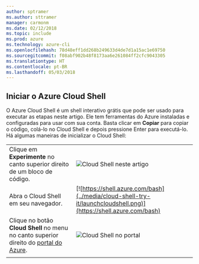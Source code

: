```yaml
---
author: sptramer
ms.author: sttramer
manager: carmonm
ms.date: 02/12/2018
ms.topic: include
ms.prod: azure
ms.technology: azure-cli
ms.openlocfilehash: 78d48eff1dd268b249633d4de7d1a15ac1e69750
ms.sourcegitcommit: f08abf902b48f8173aa6e261084ff2cfc9043305
ms.translationtype: HT
ms.contentlocale: pt-BR
ms.lasthandoff: 05/03/2018
---
```

## <a name="launch-azure-cloud-shell"></a>Iniciar o Azure Cloud Shell

O Azure Cloud Shell é um shell interativo grátis que pode ser usado para executar as etapas neste artigo. Ele tem ferramentas do Azure instaladas e configuradas para usar com sua conta. Basta clicar em **Copiar** para copiar o código, colá-lo no Cloud Shell e depois pressione Enter para executá-lo.  Há algumas maneiras de inicializar o Cloud Shell:

|  |   |
|-----------------------------------------------|---|
| Clique em **Experimente** no canto superior direito de um bloco de código. | ![Cloud Shell neste artigo](../media/cloud-shell-try-it/cli-try-it.png) |
| Abra o Cloud Shell em seu navegador. | [![https://shell.azure.com/bash](../media/cloud-shell-try-it/launchcloudshell.png)](https://shell.azure.com/bash) |
| Clique no botão **Cloud Shell** no menu no canto superior direito do [portal do Azure](https://portal.azure.com). |    ![Cloud Shell no portal](../media/cloud-shell-try-it/cloud-shell-menu.png) |
|  |  |

